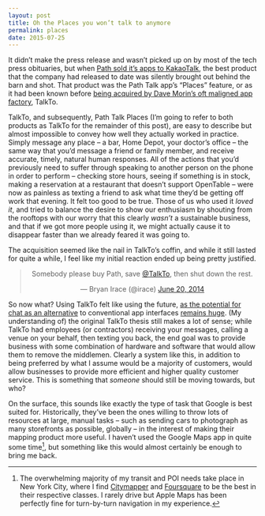 ```yaml
---
layout: post
title: Oh the Places you won’t talk to anymore
permalink: places
date: 2015-07-25
---
```


It didn’t make the press release and wasn’t picked up on by most of the tech press obituaries, but when [Path sold it’s apps to KakaoTalk](http://recode.net/2015/04/21/path-to-sell-kakaotalk/), the best product that the company had released to date was silently brought out behind the barn and shot. That product was the Path Talk app’s “Places” feature, or as it had been known before [being acquired by Dave Morin’s oft maligned app factory](http://www.theverge.com/2014/9/30/6873665/path-talk-lets-you-text-businesses-talkto), TalkTo.

TalkTo, and subsequently, Path Talk Places (I’m going to refer to both products as TalkTo for the remainder of this post), are easy to describe but almost impossible to convey how well they actually worked in practice. Simply message any place – a bar, Home Depot, your doctor’s office – the same way that you’d message a friend or family member, and receive accurate, timely, natural human responses. All of the actions that you’d previously need to suffer through speaking to another person on the phone in order to perform – checking store hours, seeing if something is in stock, making a reservation at a restaurant that doesn’t support OpenTable – were now as painless as texting a friend to ask what time they’d be getting off work that evening. It felt too good to be true. Those of us who used it _loved it_, and tried to balance the desire to show our enthusiasm by shouting from the rooftops with our worry that this clearly _wasn’t_ a sustainable business, and that if we got more people using it, we might actually cause it to disappear faster than we already feared it was going to.

The acquisition seemed like the nail in TalkTo’s coffin, and while it still lasted for quite a while, I feel like my initial reaction ended up being pretty justified.

<center class="centered-tweet"><blockquote class="twitter-tweet" lang="en"><p lang="en" dir="ltr">Somebody please buy Path, save <a href="https://twitter.com/talkto">@TalkTo</a>, then shut down the rest.</p>&mdash; Bryan Irace (@irace) <a href="https://twitter.com/irace/status/480005809020338176">June 20, 2014</a></blockquote> <script async src="//platform.twitter.com/widgets.js" charset="utf-8"></script></center>

So now what? Using TalkTo felt like using the future, [as the potential for chat as an alternative](https://medium.com/@mg/there-s-a-chat-for-that-apple-s-biggest-platform-opportunity-yet-19d5b1870857) to conventional app interfaces [remains huge](http://ben-evans.com/benedictevans/2015/3/24/the-state-of-messaging). (My understanding of) the original TalkTo thesis still makes a lot of sense; while TalkTo had employees (or contractors) receiving your messages, calling a venue on your behalf, then texting you back, the end goal was to provide business with some combination of hardware and software that would allow them to remove the middlemen. Clearly a system like this, in addition to being preferred by what I assume would be a majority of customers, would allow businesses to provide more efficient and higher quality customer service. This is something that _someone_ should still be moving towards, but who?

On the surface, this sounds like exactly the type of task that Google is best suited for. Historically, they’ve been the ones willing to throw lots of resources at large, manual tasks – such as sending cars to photograph as many storefronts as possible, globally – in the interest of making their mapping product more useful. I haven’t used the Google Maps app in quite some time[^1], but something like this would almost certainly be enough to bring me back.

[^1]: The overwhelming majority of my transit and POI needs take place in New York City, where I find [Citymapper](https://citymapper.com) and [Foursquare](https://foursquare.com) to be the best in their respective classes. I rarely drive but Apple Maps has been perfectly fine for turn-by-turn navigation in my experience.
